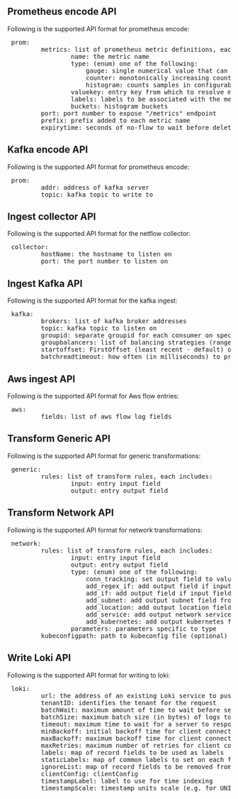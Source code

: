 
## Prometheus encode API
Following is the supported API format for prometheus encode:

<pre>
 prom:
         metrics: list of prometheus metric definitions, each includes:
                 name: the metric name
                 type: (enum) one of the following:
                     gauge: single numerical value that can arbitrarily go up and down
                     counter: monotonically increasing counter whose value can only increase
                     histogram: counts samples in configurable buckets
                 valuekey: entry key from which to resolve metric value
                 labels: labels to be associated with the metric
                 buckets: histogram buckets
         port: port number to expose "/metrics" endpoint
         prefix: prefix added to each metric name
         expirytime: seconds of no-flow to wait before deleting prometheus data item
</pre>
## Kafka encode API
Following is the supported API format for prometheus encode:

<pre>
 prom:
         addr: address of kafka server
         topic: kafka topic to write to
</pre>
## Ingest collector API
Following is the supported API format for the netflow collector:

<pre>
 collector:
         hostName: the hostname to listen on
         port: the port number to listen on
</pre>
## Ingest Kafka API
Following is the supported API format for the kafka ingest:

<pre>
 kafka:
         brokers: list of kafka broker addresses
         topic: kafka topic to listen on
         groupid: separate groupid for each consumer on specified topic
         groupbalancers: list of balancing strategies (range, roundRobin, rackAffinity)
         startoffset: FirstOffset (least recent - default) or LastOffset (most recent) offset available for a partition
         batchreadtimeout: how often (in milliseconds) to process input
</pre>
## Aws ingest API
Following is the supported API format for Aws flow entries:

<pre>
 aws:
         fields: list of aws flow log fields
</pre>
## Transform Generic API
Following is the supported API format for generic transformations:

<pre>
 generic:
         rules: list of transform rules, each includes:
                 input: entry input field
                 output: entry output field
</pre>
## Transform Network API
Following is the supported API format for network transformations:

<pre>
 network:
         rules: list of transform rules, each includes:
                 input: entry input field
                 output: entry output field
                 type: (enum) one of the following:
                     conn_tracking: set output field to value of parameters field only for new flows by matching template in input field
                     add_regex_if: add output field if input field satisfies regex pattern from parameters field
                     add_if: add output field if input field satisfies criteria from parameters field
                     add_subnet: add output subnet field from input field and prefix length from parameters field
                     add_location: add output location fields from input
                     add_service: add output network service field from input port and parameters protocol field
                     add_kubernetes: add output kubernetes fields from input
                 parameters: parameters specific to type
         kubeconfigpath: path to kubeconfig file (optional)
</pre>
## Write Loki API
Following is the supported API format for writing to loki:

<pre>
 loki:
         url: the address of an existing Loki service to push the flows to
         tenantID: identifies the tenant for the request
         batchWait: maximum amount of time to wait before sending a batch
         batchSize: maximum batch size (in bytes) of logs to accumulate before sending
         timeout: maximum time to wait for a server to respond to a request
         minBackoff: initial backoff time for client connection between retries
         maxBackoff: maximum backoff time for client connection between retries
         maxRetries: maximum number of retries for client connections
         labels: map of record fields to be used as labels
         staticLabels: map of common labels to set on each flow
         ignoreList: map of record fields to be removed from the record
         clientConfig: clientConfig
         timestampLabel: label to use for time indexing
         timestampScale: timestamp units scale (e.g. for UNIX = 1s)
</pre>